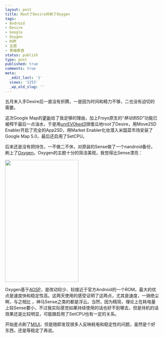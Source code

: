 ```yaml
---
layout: post
title: Root了Desire并刷了Oxygen
tags:
- Android
- Desire
- Google
- Oxygen
- ROM
- 主题
- 青梅煮酒
status: publish
type: post
published: true
comments: true
meta:
  _edit_last: '1'
  views: '1253'
  _wp_old_slug: ''
---
```

五月末入手Desire后一直没有折腾，一是因为时间和精力不够，二也没有迫切的需要。

这次Google Map的<a href="http://android.guao.hk/posts/google-maps-5-0-for-android-coming.html">更新</a>给了我足够的理由，加上Froyo原生的“<em>移动到SD</em>”功能已被榨干最后一点油水，于是用<a href="http://unrevoked.com/">unrEVOked3</a>很傻瓜地root了Desire，用Move2SD Enabler开启了完全的App2SD，用Market Enabler化妆潜入米国菜市场安装了Google Map 5.0，最后还启用了SetCPU。

后来还是没有把持住，一不做二不休，对原装的Sense做了一个nandroid备份，刷上了<a href="http://forum.xda-developers.com/showthread.php?t=829734">Oxygen</a>。Oxygen的主题十分的简洁美观，我觉得比Sense漂亮：

<a href="http://picasaweb.google.com/lh/photo/9wFenU4A3IbKivS2cGboQw?feat=embedwebsite"><img src="http://lh5.ggpht.com/_ceUJ_lBTHzc/TQ4LVo_oUGI/AAAAAAAABg4/ecJd4sggC0A/s400/CAP201012192130.png" height="400" width="240" /></a>

Oxygen基于<a href="http://source.android.com/">AOSP</a>，是改动较少、较接近于官方Android的一个ROM，最大的优点是速度快和稳定性高。这两天使用的感受证明了这两点，尤其是速度，一骑绝尘啊，与之相比 ，神马Sense之类的都是浮云。当然，因为精简，理论上在耗电量上较Sense要小，不过我实际感觉如果持续使用的话也好不到哪去，但是待机的话效果还是比较明显，可能跟启用了SetCPU也有一定的关系。

开始差点刷了<a href="http://www.miui.com/">MIUI</a>，但是随即发现很多人反映耗电和稳定性的问题，虽然是个好东西，还是等稳定了再说。
